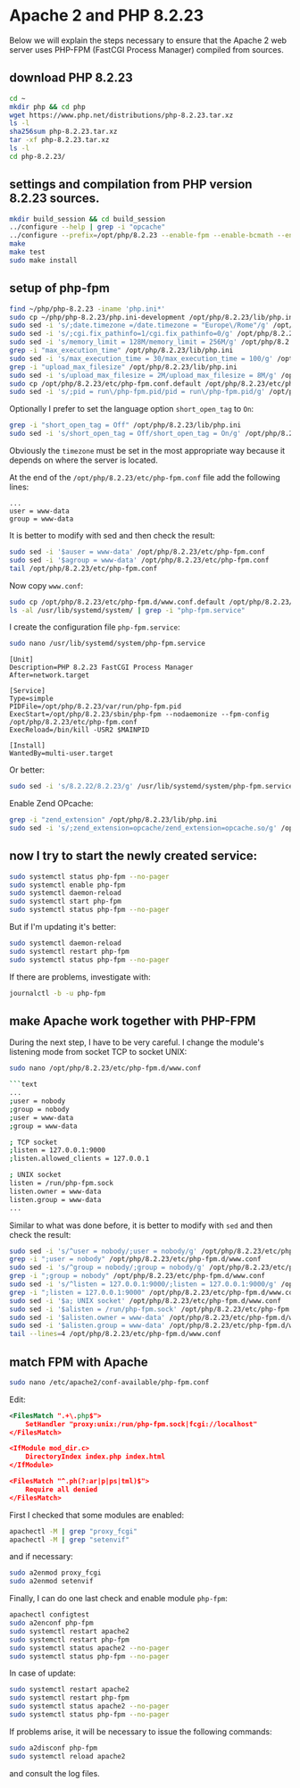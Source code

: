 # Apache 2 and PHP 8.2.23

Below we will explain the steps necessary to ensure that the Apache 2 web server uses PHP-FPM (FastCGI Process Manager) compiled from sources.

## download PHP 8.2.23

```bash
cd ~
mkdir php && cd php
wget https://www.php.net/distributions/php-8.2.23.tar.xz
ls -l
sha256sum php-8.2.23.tar.xz
tar -xf php-8.2.23.tar.xz
ls -l
cd php-8.2.23/
```

## settings and compilation from PHP version 8.2.23 sources.

```bash
mkdir build_session && cd build_session
../configure --help | grep -i "opcache"
../configure --prefix=/opt/php/8.2.23 --enable-fpm --enable-bcmath --enable-ftp --with-openssl --disable-cgi --enable-mbstring --with-curl --with-mysqli --with-pdo-mysql --enable-intl --with-zlib --with-bz2 --enable-gd --with-jpeg --with-gettext --with-gmp --with-xsl --enable-zts --enable-gcov --enable-debug --with-ffi
make
make test
sudo make install
```

## setup of php-fpm

```bash
find ~/php/php-8.2.23 -iname 'php.ini*'
sudo cp ~/php/php-8.2.23/php.ini-development /opt/php/8.2.23/lib/php.ini
sudo sed -i 's/;date.timezone =/date.timezone = "Europe\/Rome"/g' /opt/php/8.2.23/lib/php.ini
sudo sed -i 's/;cgi.fix_pathinfo=1/cgi.fix_pathinfo=0/g' /opt/php/8.2.23/lib/php.ini
sudo sed -i 's/memory_limit = 128M/memory_limit = 256M/g' /opt/php/8.2.23/lib/php.ini
grep -i "max_execution_time" /opt/php/8.2.23/lib/php.ini
sudo sed -i 's/max_execution_time = 30/max_execution_time = 100/g' /opt/php/8.2.23/lib/php.ini
grep -i "upload_max_filesize" /opt/php/8.2.23/lib/php.ini
sudo sed -i 's/upload_max_filesize = 2M/upload_max_filesize = 8M/g' /opt/php/8.2.23/lib/php.ini
sudo cp /opt/php/8.2.23/etc/php-fpm.conf.default /opt/php/8.2.23/etc/php-fpm.conf
sudo sed -i 's/;pid = run\/php-fpm.pid/pid = run\/php-fpm.pid/g' /opt/php/8.2.23/etc/php-fpm.conf
```

Optionally I prefer to set the language option `short_open_tag` to `On`:

```bash
grep -i "short_open_tag = Off" /opt/php/8.2.23/lib/php.ini
sudo sed -i 's/short_open_tag = Off/short_open_tag = On/g' /opt/php/8.2.23/lib/php.ini
```

Obviously the `timezone` must be set in the most appropriate way because it depends on where the server is located.

At the end of the `/opt/php/8.2.23/etc/php-fpm.conf` file add the following lines:

```text
...
user = www-data
group = www-data
```

It is better to modify with sed and then check the result:

```bash
sudo sed -i '$auser = www-data' /opt/php/8.2.23/etc/php-fpm.conf
sudo sed -i '$agroup = www-data' /opt/php/8.2.23/etc/php-fpm.conf
tail /opt/php/8.2.23/etc/php-fpm.conf
```

Now copy `www.conf`:

```bash
sudo cp /opt/php/8.2.23/etc/php-fpm.d/www.conf.default /opt/php/8.2.23/etc/php-fpm.d/www.conf
ls -al /usr/lib/systemd/system/ | grep -i "php-fpm.service"
```

I create the configuration file `php-fpm.service`:

```bash
sudo nano /usr/lib/systemd/system/php-fpm.service
```

```text
[Unit]
Description=PHP 8.2.23 FastCGI Process Manager
After=network.target

[Service]
Type=simple
PIDFile=/opt/php/8.2.23/var/run/php-fpm.pid
ExecStart=/opt/php/8.2.23/sbin/php-fpm --nodaemonize --fpm-config /opt/php/8.2.23/etc/php-fpm.conf
ExecReload=/bin/kill -USR2 $MAINPID

[Install]
WantedBy=multi-user.target
```

Or better:

```bash
sudo sed -i 's/8.2.22/8.2.23/g' /usr/lib/systemd/system/php-fpm.service
```

Enable Zend OPcache:

```bash
grep -i "zend_extension" /opt/php/8.2.23/lib/php.ini
sudo sed -i 's/;zend_extension=opcache/zend_extension=opcache.so/g' /opt/php/8.2.23/lib/php.ini
```

## now I try to start the newly created service:

```bash
sudo systemctl status php-fpm --no-pager
sudo systemctl enable php-fpm
sudo systemctl daemon-reload
sudo systemctl start php-fpm
sudo systemctl status php-fpm --no-pager
```

But if I'm updating it's better:

```bash
sudo systemctl daemon-reload
sudo systemctl restart php-fpm
sudo systemctl status php-fpm --no-pager
```

If there are problems, investigate with:

```bash
journalctl -b -u php-fpm
```

## make Apache work together with PHP-FPM

During the next step, I have to be very careful.
I change the module's listening mode from socket TCP to socket UNIX:

```bash
sudo nano /opt/php/8.2.23/etc/php-fpm.d/www.conf

```text
...
;user = nobody
;group = nobody
;user = www-data
;group = www-data

; TCP socket
;listen = 127.0.0.1:9000
;listen.allowed_clients = 127.0.0.1

; UNIX socket
listen = /run/php-fpm.sock
listen.owner = www-data
listen.group = www-data
...
```

Similar to what was done before, it is better to modify with `sed` and then check the result:

```bash
sudo sed -i 's/^user = nobody/;user = nobody/g' /opt/php/8.2.23/etc/php-fpm.d/www.conf
grep -i ";user = nobody" /opt/php/8.2.23/etc/php-fpm.d/www.conf
sudo sed -i 's/^group = nobody/;group = nobody/g' /opt/php/8.2.23/etc/php-fpm.d/www.conf
grep -i ";group = nobody" /opt/php/8.2.23/etc/php-fpm.d/www.conf
sudo sed -i 's/^listen = 127.0.0.1:9000/;listen = 127.0.0.1:9000/g' /opt/php/8.2.23/etc/php-fpm.d/www.conf
grep -i ";listen = 127.0.0.1:9000" /opt/php/8.2.23/etc/php-fpm.d/www.conf
sudo sed -i '$a; UNIX socket' /opt/php/8.2.23/etc/php-fpm.d/www.conf
sudo sed -i '$alisten = /run/php-fpm.sock' /opt/php/8.2.23/etc/php-fpm.d/www.conf
sudo sed -i '$alisten.owner = www-data' /opt/php/8.2.23/etc/php-fpm.d/www.conf
sudo sed -i '$alisten.group = www-data' /opt/php/8.2.23/etc/php-fpm.d/www.conf
tail --lines=4 /opt/php/8.2.23/etc/php-fpm.d/www.conf
```

## match FPM with Apache

```bash
sudo nano /etc/apache2/conf-available/php-fpm.conf
```

Edit:

```xml
<FilesMatch ".+\.php$">
    SetHandler "proxy:unix:/run/php-fpm.sock|fcgi://localhost"
</FilesMatch>

<IfModule mod_dir.c>
    DirectoryIndex index.php index.html
</IfModule>

<FilesMatch "^.ph(?:ar|p|ps|tml)$">
    Require all denied
</FilesMatch>
```

First I checked that some modules are enabled:

```bash
apachectl -M | grep "proxy_fcgi"
apachectl -M | grep "setenvif"
```

and if necessary:

```bash
sudo a2enmod proxy_fcgi
sudo a2enmod setenvif
```

Finally, I can do one last check and enable module `php-fpm`:

```bash
apachectl configtest
sudo a2enconf php-fpm
sudo systemctl restart apache2
sudo systemctl restart php-fpm
sudo systemctl status apache2 --no-pager
sudo systemctl status php-fpm --no-pager
```

In case of update:

```bash
sudo systemctl restart apache2
sudo systemctl restart php-fpm
sudo systemctl status apache2 --no-pager
sudo systemctl status php-fpm --no-pager
```

If problems arise, it will be necessary to issue the following commands: 

```bash
sudo a2disconf php-fpm
sudo systemctl reload apache2
```

and consult the log files.
